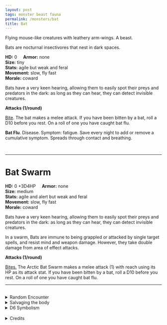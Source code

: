 ```yaml
---
layout: post
tags: monster beast fauna
permalink: /monsters/bat
title: Bat
---
```


Flying mouse-like creatures with leathery arm-wings. A beast.

Bats are nocturnal insectivores that nest in dark spaces.

**HD:** 0  &nbsp; &nbsp;  **Armor:** none <br>
**Size:** tiny <br>
**Stats:** agile but weak and feral<br>
**Movement:** slow, fly fast <br>
**Morale:** coward <br>

Bats have a very keen hearing, allowing them to easily spot their preys and predators in the dark: as long as they can hear, they can detect invisible creatures.

**Attacks (1/round)**

<ins>Bite</ins>. The bat makes a melee attack. If you have been bitten by a bat, roll a D10 before you rest. On a roll of one you have caught bat flu.

<span class="alchemy">**Bat Flu**. Disease. Symptom: fatigue. Save every night to add or remove a cumulative symptom. Spreads through contact and breathing. </span>

<br>

---

# Bat Swarm

**HD:** 0 +3D4HP  &nbsp; &nbsp;  **Armor:** none <br>
**Size:** medium <br>
**Stats:** agile and alert but weak and feral<br>
**Movement:** slow, fly fast <br>
**Morale:** coward <br>

Bats have a very keen hearing, allowing them to easily spot their preys and predators in the dark: as long as they can hear, they can detect invisible creatures. 

In a swarm, Bats are immune to being grappled or attacked by single target spells, and resist mind and weapon damage. However, they take double damage from area of effect attacks.

**Attacks (1/round)**

<ins>Bites.</ins> The Arctic Bat Swarm makes a melee attack (1) with reach using its HP as its attack stat. If you have been bitten by a bat, roll a D10 before you rest. On a roll of one you have caught bat flu.
<br>

---

<br> 

<details markdown="1">
<summary>Random Encounter</summary>
1. **Monster:** 1D4 bat swarms.
1. **Lair:** A small opening leading to a dark cave. If its the day, 1D10 swarms are sleeping. <br>	&nbsp; OR <br>	**Omen:** High pitched bat noises, very close.
1. **Spoor:** 1D10 bats flying around.
1. **Tracks:** High pitched bat noises in the night.
1. **Trace:** An object soiled by bat guano.
1. **Trace:** A single bat, sleeping.
</details>

<details markdown="1">
<summary>Salvaging the body</summary>
There is not much one can retrieve from a bat. Even though their meat is edible, there is a 10% chance that a bat carries the highly contagious bat flu.
</details>

<details markdown="1">
<summary>D6 Symbolism</summary>
In local cultures the bat is a symbol of ...

1. Dusk
1. Vampires
1. Bad Luck
1. Medicine
1. Fear
1. Sacred 
</details>

<br>

<details markdown="1">
<summary>Credits</summary>
An essential staple. Adapted from [the MonsterManual (5e)](https://5e.tools/book.html#mm). I added a chance for bats to carry diseases, because this is truely the most terrifying thing bats do in real life.
</details>
